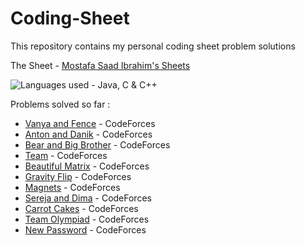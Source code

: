 # Coding-Sheet

This repository contains my personal coding sheet problem solutions

The Sheet - [Mostafa Saad Ibrahim's Sheets](https://docs.google.com/spreadsheets/d/1SYsihU8c29GM8dsyZdniAbrLKSHLHYUZrguvOok3B1s/edit?usp=sharing)

![Languages used - Java, C & C++](https://superfamilyprotector.com/blog/wp-content/uploads/2018/09/Programming-Languages.jpg)

Problems solved so far :

- [Vanya and Fence](http://codeforces.com/contest/677/problem/A) - CodeForces
- [Anton and Danik](http://codeforces.com/contest/734/problem/A) - CodeForces
- [Bear and Big Brother](http://codeforces.com/contest/791/problem/A) - CodeForces
- [Team](http://codeforces.com/contest/231/problem/A) - CodeForces
- [Beautiful Matrix](http://codeforces.com/contest/231/problem/A) - CodeForces
- [Gravity Flip](http://codeforces.com/contest/405/problem/A) - CodeForces
- [Magnets](http://codeforces.com/contest/344/problem/A) - CodeForces
- [Sereja and Dima](http://codeforces.com/contest/381/problem/A) - CodeForces
- [Carrot Cakes](http://codeforces.com/contest/799/problem/A) - CodeForces
- [Team Olympiad](http://codeforces.com/contest/490/problem/A) - CodeForces
- [New Password](http://codeforces.com/contest/770/problem/A) - CodeForces
